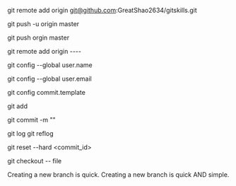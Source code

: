 git remote add origin git@github.com:GreatShao2634/gitskills.git

git push -u origin master

git push orgin master

git remote add origin ----

git config --global user.name <name>

git config --global user.email <email>

git config commit.template <temlate file>

git add <file>

git commit -m ""

git log
git reflog

git reset --hard <commit_id>

git checkout -- file

Creating a new branch is quick.
Creating a new branch is quick AND simple.
